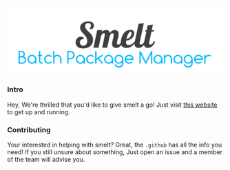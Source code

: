 ![smelt-modding.github.io](main.png)
### Intro
Hey, We're thrilled that you'd like to give smelt a go! Just visit [this website](https://smelt-modding.github.io) to get up and running.

### Contributing
Your interested in helping with smelt? Great, the ```.github``` has all the info you need! If you still unsure about something, Just open an issue and a member of the team will advise you.
